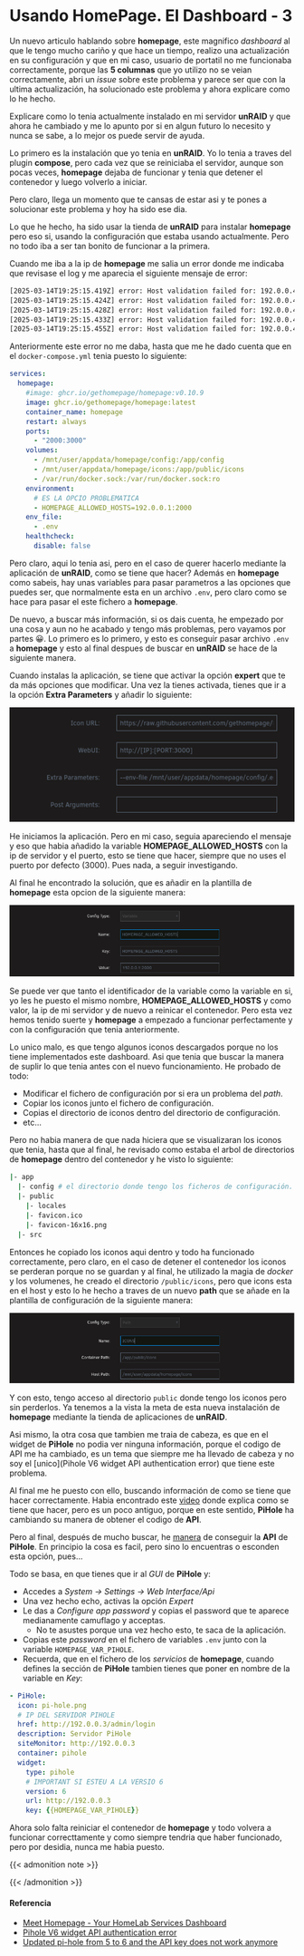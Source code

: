 # Usando HomePage. El Dashboard - 3

Un nuevo articulo hablando sobre **homepage**, este magnifico *dashboard* al que le tengo mucho cariño y que hace un tiempo, realizo una actualización en su configuración y que en mi caso, usuario de portatil no me funcionaba correctamente, porque las **5 columnas** que yo utilizo no se veian correctamente, abri un *issue* sobre este problema y parece ser que con la ultima actualización, ha solucionado este problema y ahora explicare como lo he hecho.

<!--more-->

Explicare como lo tenia actualmente instalado en mi servidor **unRAID** y que ahora he cambiado y me lo apunto por si en algun futuro lo necesito y nunca se sabe, a lo mejor os puede servir de ayuda.

Lo primero es la instalación que yo tenia en **unRAID**. Yo lo tenia a traves del plugin **compose**, pero cada vez que se reiniciaba el servidor, aunque son pocas veces, **homepage** dejaba de funcionar y tenia que detener el contenedor y luego volverlo a iniciar.

Pero claro, llega un momento que te cansas de estar asi y te pones a solucionar este problema y hoy ha sido ese dia.

Lo que he hecho, ha sido usar la tienda de **unRAID** para instalar **homepage** pero eso si, usando la configuración que estaba usando actualmente. Pero no todo iba a ser tan bonito de funcionar a la primera.

Cuando me iba a la ip de **homepage** me salia un error donde me indicaba que revisase el log y me aparecia el siguiente mensaje de error:
```bash
[2025-03-14T19:25:15.419Z] error: Host validation failed for: 192.0.0.40:2000. Hint: Set the HOMEPAGE_ALLOWED_HOSTS environment variable to allow requests from this host.
[2025-03-14T19:25:15.424Z] error: Host validation failed for: 192.0.0.40:2000. Hint: Set the HOMEPAGE_ALLOWED_HOSTS environment variable to allow requests from this host.
[2025-03-14T19:25:15.428Z] error: Host validation failed for: 192.0.0.40:2000. Hint: Set the HOMEPAGE_ALLOWED_HOSTS environment variable to allow requests from this host.
[2025-03-14T19:25:15.433Z] error: Host validation failed for: 192.0.0.40:2000. Hint: Set the HOMEPAGE_ALLOWED_HOSTS environment variable to allow requests from this host.
[2025-03-14T19:25:15.455Z] error: Host validation failed for: 192.0.0.40:2000. Hint: Set the HOMEPAGE_ALLOWED_HOSTS environment variable to allow requests from this host.
```

Anteriormente este error no me daba, hasta que me he dado cuenta que en el `docker-compose.yml` tenia puesto lo siguiente:
```yaml
services:
  homepage:
    #image: ghcr.io/gethomepage/homepage:v0.10.9
    image: ghcr.io/gethomepage/homepage:latest
    container_name: homepage
    restart: always
    ports:
      - "2000:3000"
    volumes:
      - /mnt/user/appdata/homepage/config:/app/config
      - /mnt/user/appdata/homepage/icons:/app/public/icons
      - /var/run/docker.sock:/var/run/docker.sock:ro
    environment:
      # ES LA OPCIO PROBLEMATICA
      - HOMEPAGE_ALLOWED_HOSTS=192.0.0.1:2000
    env_file:
      - .env
    healthcheck:
      disable: false
```
Pero claro, aqui lo tenia asi, pero en el caso de querer hacerlo mediante la aplicación de **unRAID**, como se tiene que hacer? Además en **homepage** como sabeis, hay unas variables para pasar parametros a las opciones que puedes ser, que normalmente esta en un archivo `.env`, pero claro como se hace para pasar el este fichero a **homepage**.

De nuevo, a buscar más información, si os dais cuenta, he empezado por una cosa y aun no he acabado y tengo más problemas, pero vayamos por partes 😀. Lo primero es lo primero, y esto es conseguir pasar archivo `.env` a **homepage** y esto al final despues de buscar en **unRAID** se hace de la siguiente manera.

Cuando instalas la aplicación, se tiene que activar la opción **expert** que te da más opciones que modificar. Una vez la tienes activada, tienes que ir a la opción **Extra Parameters** y añadir lo siguiente:

![](/images/homepage_01.png "Afegim fitxer .env")

He iniciamos la aplicación. Pero en mi caso, seguia apareciendo el mensaje y eso que habia añadido la variable **HOMEPAGE_ALLOWED_HOSTS** con la ip de servidor y el puerto, esto se tiene que hacer, siempre que no uses el puerto por defecto (3000). Pues nada, a seguir investigando.

Al final he encontrado la solución, que es añadir en la plantilla de **homepage** esta opcion de la siguiente manera:

![](/images/homepage_02.png "Afegim fitxer .env")

Se puede ver que tanto el identificador de la variable como la variable en si, yo les he puesto el mismo nombre, **HOMEPAGE_ALLOWED_HOSTS** y como valor, la ip de mi servidor y de nuevo a reinicar el contenedor. Pero esta vez hemos tenido suerte y **homepage** a empezado a funcionar perfectamente y con la configuración que tenia anteriormente.

Lo unico malo, es que tengo algunos iconos descargados porque no los tiene implementados este dashboard. Asi que tenia que buscar la manera de suplir lo que tenia antes con el nuevo funcionamiento. He probado de todo:
- Modificar el fichero de configuración por si era un problema del *path*.
- Copiar los iconos junto el fichero de configuración.
- Copias el directorio de iconos dentro del directorio de configuración.
- etc...

Pero no habia manera de que nada hiciera que se visualizaran los iconos que tenia, hasta que al final, he revisado como estaba el arbol de directorios de **homepage** dentro del contenedor y he visto lo siguiente:
```bash
|- app
  |- config # el directorio donde tengo los ficheros de configuración.
  |- public
    |- locales
    |- favicon.ico
    |- favicon-16x16.png
  |- src
```
Entonces he copiado los iconos aqui dentro y todo ha funcionado correctamente, pero claro, en el caso de detener el contenedor los iconos se perderan porque no se guardan y al final, he utilizado la magia de *docker* y los volumenes, he creado el directorio `/public/icons`, pero que icons esta en el host y esto lo he hecho a traves de un nuevo **path** que se añade en la plantilla de configuración de la siguiente manera:

![](/images/homepage_03.png "Afegim Path")

Y con esto, tengo acceso al directorio `public` donde tengo los iconos pero sin perderlos. Ya tenemos a la vista la meta de esta nueva instalación de **homepage** mediante la tienda de aplicaciones de **unRAID**.

Asi mismo, la otra cosa que tambien me traia de cabeza, es que en el widget de **PiHole** no podia ver ninguna información, porque el codigo de API me ha cambiado, es un tema que siempre me ha llevado de cabeza y no soy el [unico](Pihole V6 widget API authentication error) que tiene este problema.

Al final me he puesto con ello, buscando información de como se tiene que hacer correctamente. Habia encontrado este [video](https://www.youtube.com/watch?v=mC3tjysJ01E) donde explica como se tiene que hacer, pero es un poco antiguo, porque en este sentido, **PiHole** ha cambiando su manera de obtener el codigo de **API**.

Pero al final, después de mucho buscar, he [manera](https://github.com/gethomepage/homepage/discussions/4818) de conseguir la **API** de **PiHole**. En principio la cosa es facil, pero sino lo encuentras o esconden esta opción, pues...

Todo se basa, en que tienes que ir al *GUI* de **PiHole** y:
- Accedes a *System -> Settings -> Web Interface/Api*
- Una vez hecho echo, activas la opción *Expert*
- Le  das a *Configure app password* y copias el password que te aparece medianamente camuflago y acceptas.
  - No te asustes porque una vez hecho esto, te saca de la aplicación.
- Copias este *password* en el fichero de variables `.env` junto con la variable `HOMEPAGE_VAR_PIHOLE`.
- Recuerda, que en el fichero de los *servicios* de **homepage**, cuando defines la sección de **PiHole** tambien tienes que poner en nombre de la variable en *Key*:
```yaml
- PiHole:
  icon: pi-hole.png
  # IP DEL SERVIDOR PIHOLE
  href: http://192.0.0.3/admin/login
  description: Servidor PiHole
  siteMonitor: http://192.0.0.3
  container: pihole
  widget:
    type: pihole
    # IMPORTANT SI ESTEU A LA VERSIO 6
    version: 6
    url: http://192.0.0.3
    key: {{HOMEPAGE_VAR_PIHOLE}}
```
Ahora solo falta reiniciar el contenedor de **homepage** y todo volvera a funcionar correcttamente y como siempre tendria que haber funcionado, pero por desidia, nunca me habia puesto.

{{< admonition note >}}

{{< /admonition >}}

#### Referencia
- [Meet Homepage - Your HomeLab Services Dashboard](https://www.youtube.com/watch?v=mC3tjysJ01E)
- [Pihole V6 widget API authentication error](https://github.com/gethomepage/homepage/discussions/5061)
- [Updated pi-hole from 5 to 6 and the API key does not work anymore](https://github.com/gethomepage/homepage/discussions/4818)

